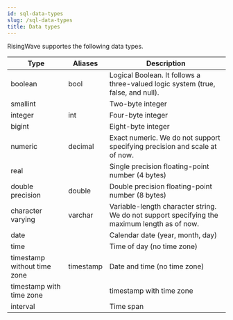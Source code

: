 ```yaml
---
id: sql-data-types
slug: /sql-data-types
title: Data types
---
```




RisingWave supportes the following data types.

|Type|Aliases|Description|
|---|---|-------|
|boolean|bool|Logical Boolean. It follows a three-valued logic system (true, false, and null).|
|smallint| |Two-byte integer|
|integer|int|Four-byte integer|
|bigint| |Eight-byte integer|
|numeric|decimal|Exact numeric. We do not support specifying precision and scale at of now.|
|real| |Single precision floating-point number (4 bytes)|
|double precision|double|Double precision floating-point number (8 bytes)|
|character varying|varchar|Variable-length character string. We do not support specifying the maximum length as of now.|
|date| |Calendar date (year, month, day)|
|time| |Time of day (no time zone)|
|timestamp without time zone|timestamp|Date and time (no time zone)|
|timestamp with time zone | |timestamp with time zone|
|interval| |Time span|


